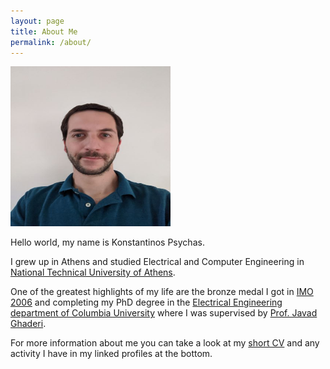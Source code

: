 ```yaml
---
layout: page
title: About Me
permalink: /about/
---
```



<img src="/images/photo2.jpg" alt="Personal Photo" height="256" width="256">

Hello world, my name is Konstantinos Psychas.

I grew up in Athens and studied Electrical and Computer Engineering in
[National Technical University of Athens][NTUA].

One of the greatest highlights of my life are the bronze medal I got in
[IMO 2006] and completing my PhD degree in the
[Electrical Engineering department of Columbia University][CU]
where I was supervised by [Prof. Javad Ghaderi][JG].

For more information about me you can take a look at my [short CV][cv] and any
activity I have in my linked profiles at the bottom.



[NTUA]: http://www.ntua.gr
[CU]: https://www.ee.columbia.edu/
[JG]: http://www.ee.columbia.edu/~jghaderi
[IMO 2006]: http://www.imo-official.org/year_individual_r.aspx?year=2006
[cv]: /kpsychas_CV.pdf

